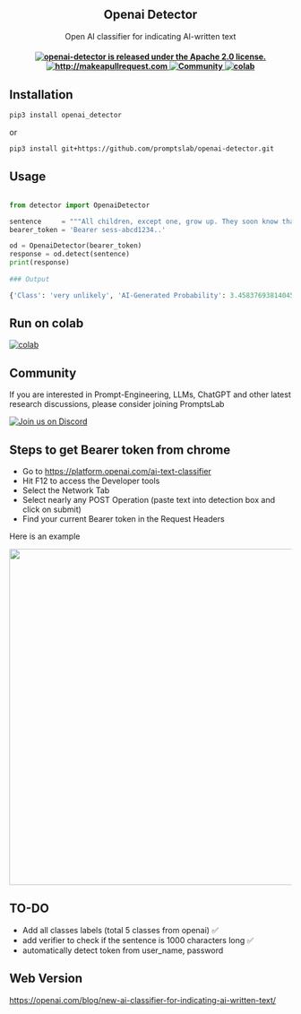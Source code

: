 <h2 align="center">Openai Detector</h2>
<p align="center">
  <p align="center">Open AI classifier for indicating AI-written text
</p>


 <h4 align="center">
  <a href="https://github.com/promptslab/openai-detector/blob/main/LICENSE">
    <img src="https://img.shields.io/badge/License-Apache_2.0-blue.svg" alt="openai-detector is released under the Apache 2.0 license." />
  </a>
  <a href="http://makeapullrequest.com">
    <img src="https://img.shields.io/badge/PRs-welcome-brightgreen.svg?style=flat-square" alt="http://makeapullrequest.com" />
  </a>
  <a href="https://discord.gg/m88xfYMbK6">
    <img src="https://img.shields.io/badge/Discord-Community-orange" alt="Community" />
  </a>
  <a href="https://colab.research.google.com/drive/1f4YG9stX9aHmsmh6ZhzjekJU4X4BIynO?usp=sharing">
    <img src="https://colab.research.google.com/assets/colab-badge.svg" alt="colab" />
  </a>
</h4>

## Installation


```bash
pip3 install openai_detector
```

or

```bash
pip3 install git+https://github.com/promptslab/openai-detector.git
```


## Usage



```python

from detector import OpenaiDetector

sentence     = """All children, except one, grow up. They soon know that they will grow up, and the way Wendy knew was this. One day when she was two years old she was playing in a garden, and she plucked another flower and ran with it to her mother. I suppose she must have looked rather delightful, for Mrs. Darling put her hand to her heart and cried, “Oh, why can’t you remain like this for ever!” This was all that passed between them on the subject, but henceforth Wendy knew that she must grow up. You always know after you are two. Two is the beginning of the end. Of course they lived at 14, and until Wendy came her mother was the chief one. She was a lovely lady, with a romantic mind and such a sweet mocking mouth. Her romantic mind was like the tiny boxes, one within the other, that come from the puzzling East, however many you discover there is always one more; and her sweet mocking mouth had one kiss on it that Wendy could never get, though there it was, perfectly conspicuous in the right-hand corner. The way Mr. Darling won her was this: the many gentlemen who had been boys when she was a girl discovered simultaneously that they loved her, and they all ran to her house to propose to her except Mr. Darling, who took a cab and nipped in first, and so he got her. He got all of her, except the innermost box and the kiss. He never knew about the box, and in time he gave up trying for the kiss. Wendy thought Napoleon could have got it, but I can picture him trying, and then going off in a passion, slamming the door. Mr. Darling used to boast to Wendy that her mother not only loved him but respected him. He was one of those deep ones who know about stocks and shares. Of course no one really knows, but he quite seemed to know, and he often said stocks were up and shares were down in a way that would have made any woman respect him."""
bearer_token = 'Bearer sess-abcd1234..'

od = OpenaiDetector(bearer_token)
response = od.detect(sentence)
print(response)                          
                          
### Output

{'Class': 'very unlikely', 'AI-Generated Probability': 3.4583769381404563}

```

## Run on colab
  <a href="https://colab.research.google.com/drive/1f4YG9stX9aHmsmh6ZhzjekJU4X4BIynO?usp=sharing">
    <img src="https://colab.research.google.com/assets/colab-badge.svg" alt="colab" />
  </a>

## Community

If you are interested in Prompt-Engineering, LLMs, ChatGPT and other latest research discussions, please consider joining PromptsLab

<a href="https://discord.gg/m88xfYMbK6">
<img alt="Join us on Discord" src="https://img.shields.io/discord/1069129502472556587?color=5865F2&logo=discord&logoColor=white"></a>

## Steps to get Bearer token from chrome


- Go to https://platform.openai.com/ai-text-classifier
- Hit F12 to access the Developer tools
- Select the Network Tab
- Select nearly any POST Operation (paste text into detection box and click on submit)
- Find your current Bearer token in the Request Headers

Here is an example

<div align="center">
<img width="600px" src="https://raw.githubusercontent.com/promptslab/openai-detector/main/extra/bearer_token.gif">
</div>


## TO-DO

- Add all classes labels (total 5 classes from openai) ✅
- add verifier to check if the sentence is 1000 characters long ✅
- automatically detect token from user_name, password


## Web Version

https://openai.com/blog/new-ai-classifier-for-indicating-ai-written-text/
